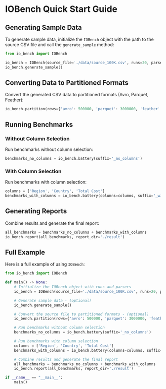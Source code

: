 # IOBench Quick Start Guide

## Generating Sample Data
To generate sample data, initialize the `IOBench` object with the path to the source CSV file and call the `generate_sample` method:

```python
from io_bench import IOBench

io_bench = IOBench(source_file='./data/source_100K.csv', runs=20, parsers=['avro', 'parquet_polars'])
io_bench.generate_sample()
```

## Converting Data to Partitioned Formats
Convert the generated CSV data to partitioned formats (Avro, Parquet, Feather):

```python
io_bench.partition(rows={'avro': 500000, 'parquet': 3000000, 'feather': 1600000})
```

## Running Benchmarks
### Without Column Selection
Run benchmarks without column selection:

```python
benchmarks_no_columns = io_bench.battery(suffix='_no_columns')
```

### With Column Selection
Run benchmarks with column selection:

```python
columns = ['Region', 'Country', 'Total Cost']
benchmarks_with_columns = io_bench.battery(columns=columns, suffix='_with_columns')
```

## Generating Reports
Combine results and generate the final report:

```python
all_benchmarks = benchmarks_no_columns + benchmarks_with_columns
io_bench.report(all_benchmarks, report_dir='./result')
```

## Full Example

Here is a full example of using `IOBench`:

```python
from io_bench import IOBench

def main() -> None:
    # Initialize the IOBench object with runs and parsers
    io_bench = IOBench(source_file='./data/source_100K.csv', runs=20, parsers=['avro', 'parquet_polars'])

    # Generate sample data - (optional)
    io_bench.generate_sample()

    # Convert the source file to partitioned formats - (optional)
    io_bench.partition(rows={'avro': 500000, 'parquet': 3000000, 'feather': 1600000})

    # Run benchmarks without column selection
    benchmarks_no_columns = io_bench.battery(suffix='_no_columns')

    # Run benchmarks with column selection
    columns = ['Region', 'Country', 'Total Cost']
    benchmarks_with_columns = io_bench.battery(columns=columns, suffix='_with_columns')

    # Combine results and generate the final report
    all_benchmarks = benchmarks_no_columns + benchmarks_with_columns
    io_bench.report(all_benchmarks, report_dir='./result')

if __name__ == "__main__":
    main()
```